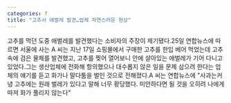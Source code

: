 ```yaml
---
categories: f
title: "고추서 애벌레 발견…업체 자연스러운 현상"
---
```

고추를 먹던 도중 애벌레를 발견했다는 소비자의 주장이 제기됐다.25일 연합뉴스에 따르면 서울에 사는 A 씨는 지난 17일 쇼핑몰에서 구매한 고추를 한입 베어 먹었는데 고추 속에 검은 물체를 발견했고, 고추를 찢어 열어보니 안에 살아있는 애벌레가 기어 다니고 있었다.그는 생산업체에 전화해 항의했으나 대수롭지 않은 일을 문제 삼으려 한다는 업체의 얘기를 듣고 화가나 말다툼을 벌인 것으로 전해졌다.A 씨는 연합뉴스에 "사과는커녕 고추에는 원래 벌레가 있다고 말해 너무 황당했다. 미안하다면 될 것을 오히려 나에게 따져 화가 풀리지 않는다"